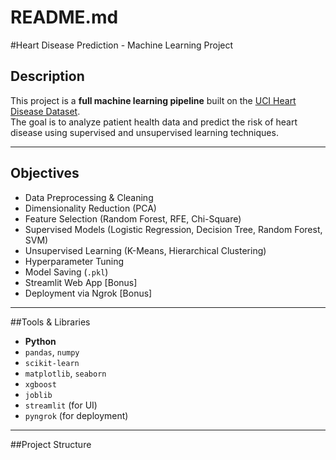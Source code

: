 # README.md
#Heart Disease Prediction - Machine Learning Project

## Description
This project is a **full machine learning pipeline** built on the [UCI Heart Disease Dataset](https://archive.ics.uci.edu/ml/datasets/heart+Disease).  
The goal is to analyze patient health data and predict the risk of heart disease using supervised and unsupervised learning techniques.

---

##  Objectives
- Data Preprocessing & Cleaning  
- Dimensionality Reduction (PCA)  
- Feature Selection (Random Forest, RFE, Chi-Square)  
- Supervised Models (Logistic Regression, Decision Tree, Random Forest, SVM)  
- Unsupervised Learning (K-Means, Hierarchical Clustering)  
- Hyperparameter Tuning  
- Model Saving (`.pkl`)  
- Streamlit Web App [Bonus]  
- Deployment via Ngrok [Bonus]  

---

##Tools & Libraries
- **Python**  
- `pandas`, `numpy`  
- `scikit-learn`  
- `matplotlib`, `seaborn`  
- `xgboost`  
- `joblib`  
- `streamlit` (for UI)  
- `pyngrok` (for deployment)  

---

##Project Structure
